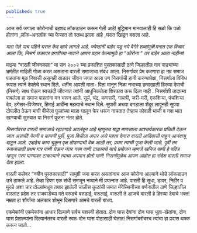```yaml
---
published: true
---
```


आज सर्व जगाला कोरोनाची दहशद लॉकडाउन करून गेली आहे! बुद्धिमान मानवालाही हि सळो कि पळो होतांना ,लॉक-अनलॉक च्या फेऱ्यात तो स्तब्ध झाला आहे ,घरात खिळून बसला आहे.

_मला गेले पाच महिने घरात कैद व्हावे लागले आहे, ज्येष्ठांनी बाहेर पडू नये वैगेरे शब्दांमुळे!मनात एक विचार आला कि, निसर्ग चक्रावर प्रगतीच्या नावाने आपण प्रहार केल्यामुळे हा “कोरोना “ तर बाहेर आला नाहीना!_

माझ्या “वारली जीवनकला” या सन २००२ च्या प्रकाशित पुस्तकासाठी ठाणे जिल्हातील गाव पाड्यांच्या भ्रमंतीत माहिती गोळा करत असताना वारली समाजाचा संबंध आला. निसर्गावर प्रेम करणारा हा नम्र समाज पाहतांना मूळ निवासी असूनही खडतर जीवन जगत आला पण निसर्गाची हानी करण्यापेक्षा, निसर्गाला विविध रूपात त्याने देवतेचे स्थान दिले. धर्तीच आपली माता- पिता मानून निळा नभाच्या छत्राखाली हिरव्या देवाची (निसर्ग) साथ घेऊन स्वच्छंदी जीवनात त्यांनी आधुनिकतेला शिरकाव करू दिला नाही . निसर्गाशी तादात्म्य पावलेला हा समाज पाहतांना मन भरून आले. सूर्य, चंद्र, कणसरी, गायत्री, जरी-मरी, एकशिऱ्या, पंचशिऱ्या देव, ठगेसर-विजेश्वर, हिमाई आदींना महत्वाचे स्थान दिले. सुपारी अथवा दगडाला शेंदूर लावूनही सुपवा टोपलीत ठेऊन माघी बीजेला फुलांच्या माळा घालून फेर धरून नाचतात तेव्हाच कोवळी भाजी व नवा भात खाण्याची सुरुवात या निसर्ग पूजना नंतर होते.

_निसर्गावरच वारली समाजाचे रहाटगाडे अवलंबून आहे म्हणूनच श्रद्धा माणसाला आश्चर्यकारक प्रचिती देऊन जात असावी! पेरणी व कापणी पूर्वी, पूजा विधीला अपार असे महत्व देणारा वारली आदिवासी पाहून आनंदाश्रू दाटून आले. एव्हढेच काय चुकून वृक्ष तोडण्याची वेळ आली तर, प्रथम त्याची पूजा केली जाते. पूर्वी तर स्नानासाठी प्रथम गार पाणी घेऊन नंतर गरम पाणी टाकायचे याचे प्रयोजन म्हणजे खनिज पाणी हे पवित्र म्हणून गरम पाण्यावर टाकल्याने त्याचा अपमान होतो म्हणे! निसर्गामुळेच आपण आहोत हा संदेश वारली समाज देता झाला._

वारली कलेवर “नवीन पुस्तकासाठी” सामुग्री जमा करत असतांनाच आज कोरोना आल्याने थोडे लॉकडाउन उभे ठाकले आहे. तेव्हा हिपण एक संधी समजून नव्याने मी प्रयत्नात आहे. वारली हि सुधा, डावर, निहीर व मुरडे अशा चार टोळ्यांमधून तयार झालेली चाळीस कुळांची जमात मॅगेस्थिनीच्या वर्णनातील ठाणे जिल्हातील वारलाट प्रदेश तर राजवाडेंच्या मते वरुडचे वरुडाई, वरूलाई, वारूली ते आजचे वारली हे हिरव्या देवाचे भक्त! नम्रता हा शौर्याचा अलंकार शोभून दिसणारे आमचे वारली बांधव.

एकमेकांनी एकमेकांना आधार दिल्याने सर्वच यशस्वी होतात. दोन घास देवांना दोन घास भूता-खेतांना, दोन घास प्रेतात्म्यांना दिल्यानंतरच वारली स्वतः दोन घास पोटासाठी घेतात! निसर्गाबरोबरच त्यांचा हा प्रवास थक्क करून जातो…
